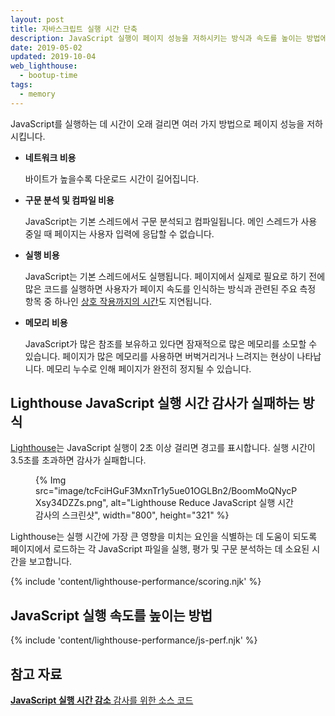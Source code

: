 ```yaml
---
layout: post
title: 자바스크립트 실행 시간 단축
description: JavaScript 실행이 페이지 성능을 저하시키는 방식과 속도를 높이는 방법에 대해 알아봅니다.
date: 2019-05-02
updated: 2019-10-04
web_lighthouse:
  - bootup-time
tags:
  - memory
---
```


JavaScript를 실행하는 데 시간이 오래 걸리면 여러 가지 방법으로 페이지 성능을 저하시킵니다.

- **네트워크 비용**

    바이트가 높을수록 다운로드 시간이 길어집니다.

- **구문 분석 및 컴파일 비용**

    JavaScript는 기본 스레드에서 구문 분석되고 컴파일됩니다. 메인 스레드가 사용 중일 때 페이지는 사용자 입력에 응답할 수 없습니다.

- **실행 비용**

    JavaScript는 기본 스레드에서도 실행됩니다. 페이지에서 실제로 필요로 하기 전에 많은 코드를 실행하면 사용자가 페이지 속도를 인식하는 방식과 관련된 주요 측정 항목 중 하나인 [상호 작용까지의 시간](/interactive)도 지연됩니다.

- **메모리 비용**

    JavaScript가 많은 참조를 보유하고 있다면 잠재적으로 많은 메모리를 소모할 수 있습니다. 페이지가 많은 메모리를 사용하면 버벅거리거나 느려지는 현상이 나타납니다. 메모리 누수로 인해 페이지가 완전히 정지될 수 있습니다.

## Lighthouse JavaScript 실행 시간 감사가 실패하는 방식

[Lighthouse](https://developers.google.com/web/tools/lighthouse/)는 JavaScript 실행이 2초 이상 걸리면 경고를 표시합니다. 실행 시간이 3.5초를 초과하면 감사가 실패합니다.

<figure>{% Img src="image/tcFciHGuF3MxnTr1y5ue01OGLBn2/BoomMoQNycPXsy34DZZs.png", alt="Lighthouse Reduce JavaScript 실행 시간 감사의 스크린샷", width="800", height="321" %}</figure>

Lighthouse는 실행 시간에 가장 큰 영향을 미치는 요인을 식별하는 데 도움이 되도록 페이지에서 로드하는 각 JavaScript 파일을 실행, 평가 및 구문 분석하는 데 소요된 시간을 보고합니다.

{% include 'content/lighthouse-performance/scoring.njk' %}

## JavaScript 실행 속도를 높이는 방법

{% include 'content/lighthouse-performance/js-perf.njk' %}

## 참고 자료

[**JavaScript 실행 시간 감소** 감사를 위한 소스 코드](https://github.com/GoogleChrome/lighthouse/blob/master/lighthouse-core/audits/bootup-time.js)

